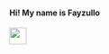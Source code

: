 <div>
<h4 display="inline" >Hi! My name is Fayzullo</h4><img display="inline"
src="https://media3.giphy.com/media/KAq5w47R9rmTuvWOWa/giphy.webp?cid=790b761196x1xqpbqi2x7qrac5jj4onyngfuxqxsjnvpcs8p&ep=v1_gifs_search&rid=giphy.webp&ct=g" width="30px">

</div>

